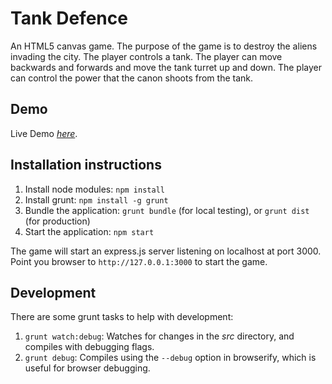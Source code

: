 # Tank Defence

An HTML5 canvas game. The purpose of the game is to destroy the aliens invading the city. The player controls a tank. The player can move backwards and forwards and move the tank turret up and down. The player can control the power that the canon shoots from the tank.

## Demo

Live Demo *[here](https://codecity.ca/tank-defence)*.

## Installation instructions

1. Install node modules: `npm install`
2. Install grunt: `npm install -g grunt`
3. Bundle the application: `grunt bundle` (for local testing), or `grunt dist` (for production)
4. Start the application: `npm start`

The game will start an express.js server listening on localhost at port 3000. Point you browser to `http://127.0.0.1:3000` to start the game.

## Development

There are some grunt tasks to help with development:

1. `grunt watch:debug`: Watches for changes in the *src* directory, and compiles with debugging flags.
2. `grunt debug`: Compiles using the `--debug` option in browserify, which is useful for browser debugging.

